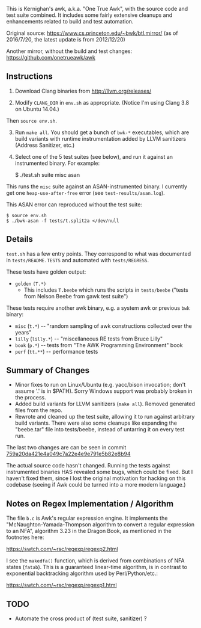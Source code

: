 This is Kernighan's awk, a.k.a. "One True Awk", with the source code and test
suite combined.  It includes some fairly extensive cleanups and enhancements
related to build and test automation.

Original source: https://www.cs.princeton.edu/~bwk/btl.mirror/ (as of
2016/7/20, the latest update is from 2012/12/20)

Another mirror, without the build and test changes:
https://github.com/onetrueawk/awk

Instructions
------------

1) Download Clang binaries from http://llvm.org/releases/

2) Modify `CLANG_DIR` in `env.sh` as appropriate.  (Notice I'm using Clang 3.8
on Ubuntu 14.04.)

Then `source env.sh`.

3) Run `make all`.  You should get a bunch of `bwk-*` executables, which are
build variants with runtime instrumentation added by LLVM sanitizers (Address
Sanitizer, etc.)

4) Select one of the 5 test suites (see below), and run it against an
instrumented binary.  For example:

    $ ./test.sh suite misc asan

This runs the `misc` suite against an ASAN-instrumented binary.  I currently
get one `heap-use-after-free` error (see `test-results/asan.log`).

This ASAN error can reproduced without the test suite:

    $ source env.sh
    $ ./bwk-asan -f tests/t.split2a </dev/null

Details
-------

`test.sh` has a few entry points.  They correspond to what was documented in
`tests/README.TESTS` and automated with `tests/REGRESS`.

These tests have golden output:

- `golden` `(T.*)`
  - This includes `T.beebe` which runs the scripts in `tests/beebe` ("tests from
    Nelson Beebe from gawk test suite")

These tests require another awk binary, e.g. a system awk or previous `bwk`
binary:

- `misc` (`t.*`) -- "random sampling of awk constructions collected over the
  years"
- `lilly` (`lilly.*`) -- "miscellaneous RE tests from Bruce Lilly"
- `book` (`p.*`) -- tests from "The AWK Programming Environment" book
- `perf` (`tt.**`) -- performance tests

Summary of Changes
------------------

- Minor fixes to run on Linux/Ubuntu (e.g. yacc/bison invocation; don't assume '.' is in $PATH).
  Sorry Windows support was probably broken in the process.
- Added build variants for LLVM sanitizers (`make all`).  Removed generated files from the repo.
- Rewrote and cleaned up the test suite, allowing it to run against arbitrary
  build variants.  There were also some cleanups like expanding the "beebe.tar"
  file into tests/beebe, instead of untarring it on every test run.

The last two changes are can be seen in commit
[759a20da421e4a049c7a22e4e9e791e5b82e8b94](https://github.com/andychu/bwk/commit/759a20da421e4a049c7a22e4e9e791e5b82e8b94)

The actual source code hasn't changed.  Running the tests against instrumented
binaries HAS revealed some bugs, which could be fixed.  But I haven't fixed
them, since I lost the original motivation for hacking on this codebase (seeing
if Awk could be turned into a more modern language.)

Notes on Regex Implementation / Algorithm 
-----------------------------------------

The file `b.c` is Awk's regular expression engine.  It implements the
"McNaughton-Yamada-Thompson algorithm to convert a regular expression to an
NFA", algorithm 3.23 in the Dragon Book, as mentioned in the footnotes here:

https://swtch.com/~rsc/regexp/regexp2.html

I see the `makedfa()` function, which is derived from combinations of NFA
states (`fatab`).  This is a guaranteed linear-time algorithm, is in contrast
to exponential backtracking algorithm used by Perl/Python/etc.:

https://swtch.com/~rsc/regexp/regexp1.html

TODO
----

- Automate the cross product of (test suite, sanitizer) ?

